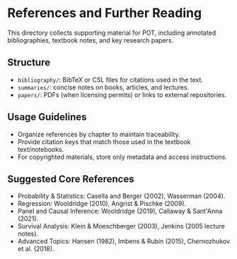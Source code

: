 # References and Further Reading

This directory collects supporting material for POT, including annotated bibliographies, textbook notes, and key research papers.

## Structure

- `bibliography/`: BibTeX or CSL files for citations used in the text.
- `summaries/`: concise notes on books, articles, and lectures.
- `papers/`: PDFs (when licensing permits) or links to external repositories.

## Usage Guidelines

- Organize references by chapter to maintain traceability.
- Provide citation keys that match those used in the textbook text/notebooks.
- For copyrighted materials, store only metadata and access instructions.

## Suggested Core References

- Probability & Statistics: Casella and Berger (2002), Wasserman (2004).
- Regression: Wooldridge (2010), Angrist & Pischke (2009).
- Panel and Causal Inference: Wooldridge (2019), Callaway & Sant'Anna (2021).
- Survival Analysis: Klein & Moeschberger (2003), Jenkins (2005 lecture notes).
- Advanced Topics: Hansen (1982), Imbens & Rubin (2015), Chernozhukov et al. (2018).
